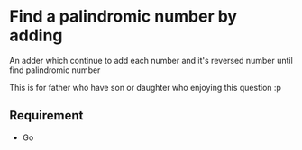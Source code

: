 # Find a palindromic number by adding

An adder which continue to add each number and it's reversed number until find palindromic number

This is for father who have son or daughter who enjoying this question :p

## Requirement
* Go
